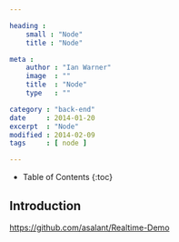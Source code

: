 ```yaml
---

heading :
    small : "Node"
    title : "Node"

meta :
    author : "Ian Warner"
    image  : ""
    title  : "Node"
    type   : ""

category : "back-end"
date     : 2014-01-20
excerpt  : "Node"
modified : 2014-02-09
tags     : [ node ]

---
```


* Table of Contents
{:toc}

## Introduction

https://github.com/asalant/Realtime-Demo